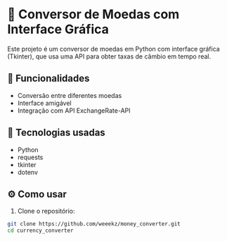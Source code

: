 # 💱 Conversor de Moedas com Interface Gráfica

Este projeto é um conversor de moedas em Python com interface gráfica (Tkinter), que usa uma API para obter taxas de câmbio em tempo real.

## 🚀 Funcionalidades
- Conversão entre diferentes moedas
- Interface amigável
- Integração com API ExchangeRate-API

## 🧰 Tecnologias usadas
- Python
- requests
- tkinter
- dotenv

## ⚙️ Como usar

1. Clone o repositório:
```bash
git clone https://github.com/weeekz/money_converter.git
cd currency_converter
